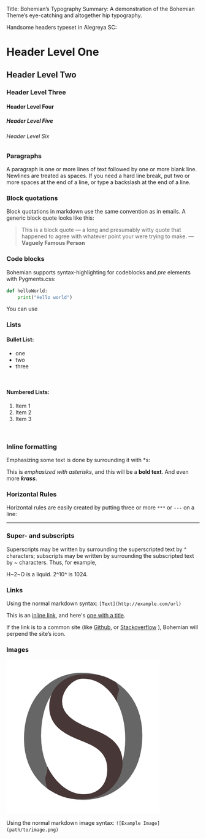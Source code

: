 Title: Bohemian’s Typography
Summary: A demonstration of the Bohemian Theme’s eye-catching and altogether hip typography.

Handsome headers typeset in Alegreya SC:
# Header Level One
## Header Level Two
### Header Level Three
#### Header Level Four
##### Header Level Five
###### Header Level Six


### Paragraphs

A paragraph is one or more lines of text followed by one or more blank line. Newlines are treated as spaces. If you need a hard line break, put two or more spaces at the end of a line, or type a backslash at the end of a line.

### Block quotations

Block quotations in markdown use the same convention as in emails. A generic block quote looks like this: 

>This is a block quote — a long and presumably witty quote that happened to agree with whatever point your were trying to make.
> — **Vaguely Famous Person**

### Code blocks

Bohemian supports syntax-highlighting for codeblocks and *pre* elements with Pygments.css:

```python
def helloWorld:
	print("Hello world")
```

You can use 

### Lists

#### Bullet List:

* one
* two
* three  
<br>


#### Numbered Lists:

1. Item 1
2. Item 2
3. Item 3  
<br>



### Inline formatting

Emphasizing some text is done by surrounding it with *s:

This is *emphasized with asterisks*, and this will be a **bold text**. And even more ***krass***.


### Horizontal Rules

Horizontal rules are easily created by putting three or more `***` or `---` on a line:

*****


### Super- and subscripts

Superscripts may be written by surrounding the superscripted text by ^ characters; subscripts may be written by surrounding the subscripted text by ~ characters. Thus, for example,

H~2~O is a liquid.  2^10^ is 1024.


### Links

Using the normal markdown syntax: `[Text](http://example.com/url)`

This is an [inline link](/url), and here's [one with
a title](http://fsf.org "click here for a good time!").

If the link is to a common site (like [Github](http://github.com/omphalosskeptic), or [Stackoverflow](http://stackoverflow.com) ), Bohemian will perpend the site’s icon.


### Images

![Example Image](images/omphalosskeptic.png)

Using the normal markdown image syntax: 
`![Example Image](path/to/image.png)`

